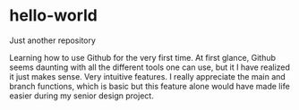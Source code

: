 # hello-world
Just another repository

Learning how to use Github for the very first time. At first glance, Github seems daunting with all the different tools one can use, but it I have realized it just makes sense. Very intuitive features. I really appreciate the main and branch functions, which is basic but this feature alone would have made life easier during my senior design project.

